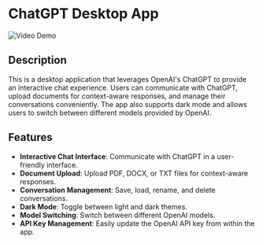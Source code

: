 # ChatGPT Desktop App

![Video Demo](video_demo_url) 

## Description

This is a desktop application that leverages OpenAI's ChatGPT to provide an interactive chat experience. Users can communicate with ChatGPT, upload documents for context-aware responses, and manage their conversations conveniently. The app also supports dark mode and allows users to switch between different models provided by OpenAI.

## Features

- **Interactive Chat Interface**: Communicate with ChatGPT in a user-friendly interface.
- **Document Upload**: Upload PDF, DOCX, or TXT files for context-aware responses.
- **Conversation Management**: Save, load, rename, and delete conversations.
- **Dark Mode**: Toggle between light and dark themes.
- **Model Switching**: Switch between different OpenAI models.
- **API Key Management**: Easily update the OpenAI API key from within the app.
